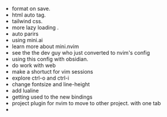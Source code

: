 - format on save. 
- html auto tag. 
- tailwind css. 
- more lazy loading .
- auto parirs 
- using mini.ai
- learn more about mini.nvim
- see the the dev guy who just converted to nvim's config
- using this config with obsidian. 
- do work with web
- make a shortuct for vim sessions
- explore ctrl-o and ctrl-i
- change fontsize and line-height
- add lualine
- getting used to the new bindings
- project plugin for nvim to move to other project. with one tab
- 
